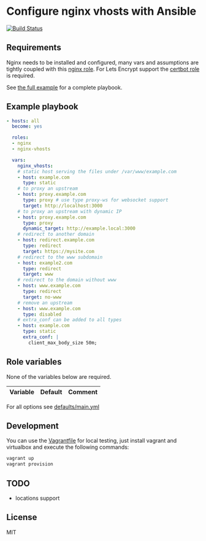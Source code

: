 # Configure nginx vhosts with Ansible

[![Build Status](https://travis-ci.org/morbidick/ansible-role-nginx-vhosts.svg?branch=master)](https://travis-ci.org/morbidick/ansible-role-nginx-vhosts)

## Requirements

Nginx needs to be installed and configured, many vars and assumptions are tightly coupled with this [nginx role](https://github.com/morbidick/ansible-role-nginx). For Lets Encrypt support the [certbot role](https://github.com/morbidick/ansible-role-certbot) is required.

See [the full example](./webserver.md) for a complete playbook.

## Example playbook

````yaml
- hosts: all
  become: yes

  roles:
  - nginx
  - nginx-vhosts

  vars:
    nginx_vhosts:
    # static host serving the files under /var/www/example.com
    - host: example.com
      type: static
    # to proxy an upstream
    - host: proxy.example.com
      type: proxy # use type proxy-ws for websocket support
      target: http://localhost:3000
    # to proxy an upstream with dynamic IP
    - host: proxy.example.com
      type: proxy
      dynamic_target: http://example.local:3000
    # redirect to another domain
    - host: redirect.example.com
      type: redirect
      target: https://mysite.com
    # redirect to the www subdomain
    - host: example2.com
      type: redirect
      target: www
    # redirect to the domain without www
    - host: www.example.com
      type: redirect
      target: no-www
    # remove an upstream
    - host: www.example.com
      type: disabled
    # extra_conf can be added to all types
    - host: example.com
      type: static
      extra_conf: |
        client_max_body_size 50m;
````

## Role variables

None of the variables below are required.

| Variable                 | Default   | Comment |
| :---                     | :---      | :---    |

For all options see [defaults/main.yml](defaults/main.yml)

## Development

You can use the [Vagrantfile](Vagrantfile) for local testing, just install vagrant and virtualbox and execute the following commands:

````bash
vagrant up
vagrant provision
````

## TODO
* locations support

## License

MIT
